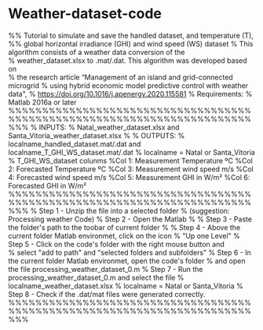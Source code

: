 # Weather-dataset-code
%% Tutorial to simulate and save the handled dataset, and temperature (T),  
%% global horizontal irradiance (GHI) and wind speed (WS) dataset
% This algorithm consists of a weather data conversion of the  
% weather_dataset.xlsx to .mat/.dat. This algorithm was developed based on  
% the research article “Management of an island and grid-connected microgrid 
% using hybrid economic model predictive control with weather data",
% https://doi.org/10.1016/j.apenergy.2020.115581
% Requirements:
% Matlab 2016a or later
%%%%%%%%%%%%%%%%%%%%%%%%%%%%%%%%%%%%%%%%%%%%%%%%%%%%%%%%%%%%%%%%%%%%%%%%%%%
% INPUTS:
% Natal_weather_dataset.xlsx and Santa_Vitoria_weather_dataset.xlsx
%
% OUTPUTS: 
% localname_handled_dataset.mat/.dat and localname_T_GHI_WS_dataset.mat/.dat
% localname = Natal or Santa_Vitoria
    % T_GHI_WS_dataset colunms
    %Col 1: Measurement Temperature ºC
    %Col 2: Forecasted Temperature ºC
    %Col 3: Measurement wind speed m/s
    %Col 4: Forecasted wind speed m/s
    %Col 5: Measurement GHI in W/m²
    %Col 6: Forecasted GHI in W/m²
%%%%%%%%%%%%%%%%%%%%%%%%%%%%%%%%%%%%%%%%%%%%%%%%%%%%%%%%%%%%%%%%%%%%%%%%%%%
% Step 1 - Unzip the file into a selected folder 
%          (suggestion: Processing weather Code)
% Step 2 - Open the Matlab
%
% Step 3 - Paste the folder's path to the toobar of current folder
% 
% Step 4 - Above the current folder Matlab environmet, click on the icon 
%           "Up one Level"
% Step 5 - Click on the code's folder with the right mouse button and  
%          select "add to path" and "selected folders and subfolders"
% Step 6 - In the current folder Matlab environmet, open the code's folder
%          and open the file processing_weather_dataset_0.m
% Step 7 - Run the processing_weather_dataset_0.m and select the file
%          localname_weather_dataset.xlsx 
%          localname = Natal or Santa_Vitoria
% Step 8 - Check if the .dat/mat files were generated correctly.
%%%%%%%%%%%%%%%%%%%%%%%%%%%%%%%%%%%%%%%%%%%%%%%%%%%%%%%%%%%%%%%%%%%%%%%%%%%
